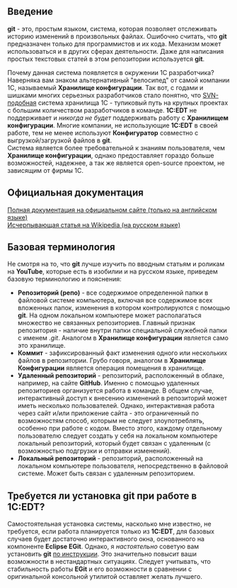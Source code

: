 ## Введение  
**git** - это, простым языком, система, которая позволяет отслеживать историю изменений в произвольных файлах. Ошибочно считать, что **git** предназначен 
только для программистов и их кода. Механизм может использоваться и в других сферах деятельности. Даже для написания простых текстовых статей в этом 
репозитории используется **git**.  
  
Почему данная система появляется в окружении 1С разработчика? Наверняка вам знаком альтернативный "велосипед" от самой компании 1С, называемый 
**Хранилище конфигурации**. Так вот, с годами и шишками многих серьезных разработчиков стало понятно, что [SVN-подобная](https://ru.wikipedia.org/wiki/Subversion) 
система хранилища 1С - тупиковый путь на крупных проектах с большим количеством разработчиков в команде. **1C:EDT** не поддерживает и *никогда не будет* 
поддерживать работу с **Хранилищем конфигурации**. Многие компании, не использующие **1C:EDT** в своей работе, тем не менее используют **Конфигуратор** совместно 
с выгрузкой/загрузкой файлов в **git**.  
Система является более требовательной к знаниям пользователя, чем **Хранилище конфигурации**, однако предоставляет гораздо больше возможностей, надежнее, 
а так же является open-source проектом, не зависящим от фирмы 1С.  
## Официальная документация  
[Полная документация на официальном сайте (только на английском языке)](https://git-scm.com/docs)  
[Исчерпывающая статья на Wikipedia (на русском языке)](https://ru.wikipedia.org/wiki/Git)  
## Базовая терминология  
Не смотря на то, что **git** лучше изучить по вводным статьям и роликам на **YouTube**, которые есть в изобилии и на русском языке, приведем базовую терминологию и пояснения:  
- **Репозиторий (репо)** - все содержимое определенной папки в файловой системе компьютера, включая все содержимое всех вложенных папок, изменения в котором контролируются с помощью **git**. На одном локальном компьютере может располагаться множество не связанных репозиториев. Главный признак репозитория - наличие внутри папки специальной служебной папки с именем *.git*. Аналогом в **Хранилище конфигурации** является само это хранилище.
- **Коммит** - зафиксированный факт изменения одного или нескольких файлов в репозитории. Грубо говоря, аналогом в **Хранилище Конфигурации** является операция помещения в хранилище.
- **Удаленный репозиторий** - репозиторий, расположенный в облаке, например, на сайте **GitHub**. Именно с помощью удаленных репозиториев организуется работа в команде. В общем случае, интерактивный доступ к внесению изменений в репозиторий может иметь несколько пользователей. Однако, интерактивная работа через сайт и/или приложение сайта - это ограниченный по возможностям способ, которым не следует злоупотреблять, особенно при работе с кодом. Вместо этого, каждому отдельному пользователю следует создать у себя на локальном компьютере локальный репозиторий, который будет связан с удаленным (с возможностью подгрузки и отправки изменений).   
- **Локальный репозиторий** - репозиторий, расположенный на локальном компьютере пользователя, непосредственно в файловой системе. Может быть связан с удаленным репозиторием.  
## Требуется ли установка git при работе в 1C:EDT?  
Самостоятельная установка системы, насколько мне известно, не требуется, если работа планируется только из **1C:EDT**, для базовых случаев будет 
достаточно интерактивного окна, основанного на компоненте **Eclipse EGit**. Однако, я *настоятельно* советую вам установить **git** 
[по инструкции](/docs/GIT_INSTALL.md). Это значительно повысит ваши возможности в нестандартных ситуациях. Следует учитывать, что стабильность работы **EGit** 
и его возможности в сравнении с оригинальной консольной утилитой оставляет желать лучшего.

